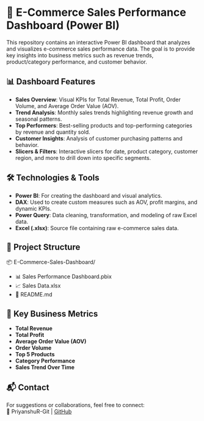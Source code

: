 # 🛒 E-Commerce Sales Performance Dashboard (Power BI)

This repository contains an interactive Power BI dashboard that analyzes and visualizes e-commerce sales performance data. The goal is to provide key insights into business metrics such as revenue trends, product/category performance, and customer behavior.

## 📊 Dashboard Features

- **Sales Overview**: Visual KPIs for Total Revenue, Total Profit, Order Volume, and Average Order Value (AOV).
- **Trend Analysis**: Monthly sales trends highlighting revenue growth and seasonal patterns.
- **Top Performers**: Best-selling products and top-performing categories by revenue and quantity sold.
- **Customer Insights**: Analysis of customer purchasing patterns and behavior.
- **Slicers & Filters**: Interactive slicers for date, product category, customer region, and more to drill down into specific segments.

## 🛠️ Technologies & Tools

- **Power BI**: For creating the dashboard and visual analytics.
- **DAX**: Used to create custom measures such as AOV, profit margins, and dynamic KPIs.
- **Power Query**: Data cleaning, transformation, and modeling of raw Excel data.
- **Excel (.xlsx)**: Source file containing raw e-commerce sales data.

## 📁 Project Structure
📦 E-Commerce-Sales-Dashboard/
- 📊 Sales Performance Dashboard.pbix
- 📈 Sales Data.xlsx
- 📄 README.md
## 📌 Key Business Metrics

- **Total Revenue**
- **Total Profit**
- **Average Order Value (AOV)**
- **Order Volume**
- **Top 5 Products**
- **Category Performance**
- **Sales Trend Over Time**

## 📬 Contact

For suggestions or collaborations, feel free to connect:  
📧 PriyanshuR-Git | [GitHub](https://github.com/PriyanshuR-Git)
